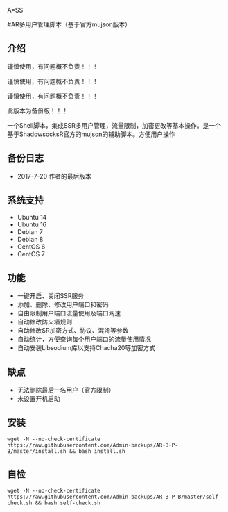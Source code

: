 A=SS

#AR多用户管理脚本（基于官方mujson版本）

## 介绍 ##


谨慎使用，有问题概不负责！！！

谨慎使用，有问题概不负责！！！ 

谨慎使用，有问题概不负责！！！

此版本为备份版！！！

一个Shell脚本，集成SSR多用户管理，流量限制，加密更改等基本操作。是一个基于ShadowsocksR官方的mujson的辅助脚本。方便用户操作

## 备份日志 ##
- 2017-7-20 作者的最后版本

## 系统支持 ##
* Ubuntu 14
* Ubuntu 16
* Debian 7
* Debian 8
* CentOS 6
* CentOS 7

## 功能 ##
- 一键开启、关闭SSR服务
- 添加、删除、修改用户端口和密码
- 自由限制用户端口流量使用及端口网速
- 自动修改防火墙规则
- 自助修改SR加密方式、协议、混淆等参数
- 自动统计，方便查询每个用户端口的流量使用情况
- 自动安装Libsodium库以支持Chacha20等加密方式

## 缺点 ##
- 无法删除最后一名用户（官方限制）
- 未设置开机启动

## 安装 ##
    wget -N --no-check-certificate https://raw.githubusercontent.com/Admin-backups/AR-B-P-B/master/install.sh && bash install.sh

## 自检 ##
    wget -N --no-check-certificate https://raw.githubusercontent.com/Admin-backups/AR-B-P-B/master/self-check.sh && bash self-check.sh

